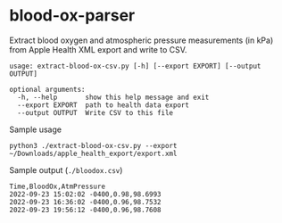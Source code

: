 # blood-ox-parser

Extract blood oxygen and atmospheric pressure measurements (in kPa) from Apple Health XML export and write to CSV. 

```
usage: extract-blood-ox-csv.py [-h] [--export EXPORT] [--output OUTPUT]

optional arguments:
  -h, --help       show this help message and exit
  --export EXPORT  path to health data export
  --output OUTPUT  Write CSV to this file
```

Sample usage

```shell
python3 ./extract-blood-ox-csv.py --export ~/Downloads/apple_health_export/export.xml 
```

Sample output (`./bloodox.csv`)

```csv
Time,BloodOx,AtmPressure
2022-09-23 15:02:02 -0400,0.98,98.6993
2022-09-23 16:36:02 -0400,0.96,98.7532
2022-09-23 19:56:12 -0400,0.96,98.7608

```

